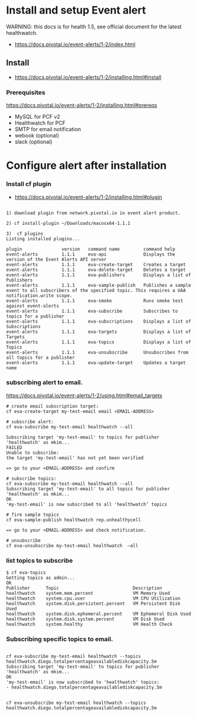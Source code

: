 
# Install and setup Event alert
WARNING: this docs is for health 1.5, see official document for the latest healthwatch.
- https://docs.pivotal.io/event-alerts/1-2/index.html

## Install 
- https://docs.pivotal.io/event-alerts/1-2/installing.html#install

### Prerequisites
https://docs.pivotal.io/event-alerts/1-2/installing.html#prereqs
- MySQL for PCF v2 
- Healthwatch for PCF
- SMTP for email notification
- webook (optional)
- slack (optional)

# Configure alert after installation

### Install cf plugin
- https://docs.pivotal.io/event-alerts/1-2/installing.html#plugin
```

1) download plugin from network.pivotal.io in event alert product.

2) cf install-plugin ~/Downloads/macosx64-1.1.1

3)  cf plugins
Listing installed plugins...

plugin               version   command name         command help
event-alerts         1.1.1     eva-api              Displays the version of the Event Alerts API server
event-alerts         1.1.1     eva-create-target    Creates a target
event-alerts         1.1.1     eva-delete-target    Deletes a target
event-alerts         1.1.1     eva-publishers       Displays a list of Publishers
event-alerts         1.1.1     eva-sample-publish   Publishes a sample event to all subscribers of the specified topic. This requires a UAA notification.write scope.
event-alerts         1.1.1     eva-smoke            Runs smoke test against event-alerts
event-alerts         1.1.1     eva-subscribe        Subscribes to topics for a publisher
event-alerts         1.1.1     eva-subscriptions    Displays a list of Subscriptions
event-alerts         1.1.1     eva-targets          Displays a list of Targets
event-alerts         1.1.1     eva-topics           Displays a list of Topics
event-alerts         1.1.1     eva-unsubscribe      Unsubscribes from all topics for a publisher
event-alerts         1.1.1     eva-update-target    Updates a target name
```

### subscribing alert to email.

https://docs.pivotal.io/event-alerts/1-2/using.html#email_targets

```
# create email subscription target:
cf eva-create-target my-test-email email <EMAIL-ADDRESS>

# subscribe alert:
cf eva-subscribe my-test-email healthwatch --all

Subscribing target 'my-test-email' to topics for publisher 'healthwatch' as mkim...
FAILED
Unable to subscribe:
the target 'my-test-email' has not yet been verified

=> go to your <EMAIL-ADDRESS> and confirm 

# subscribe topics:
cf eva-subscribe my-test-email healthwatch --all
Subscribing target 'my-test-email' to all topics for publisher 'healthwatch' as mkim...
OK
'my-test-email' is now subscribed to all 'healthwatch’ topics

# fire sample topics
cf eva-sample-publish healthwatch rep.unhealthycell

=> go to your <EMAIL-ADDRESS> and check notification.

# unsubscribe 
cf eva-unsubscribe my-test-email healthwatch  —all

```

### list topics to subscribe

```
$ cf eva-topics
Getting topics as admin...
OK
Publisher      Topic                            Description
healthwatch    system.mem.percent               VM Memory Used
healthwatch    system.cpu.user                  VM CPU Utilization
healthwatch    system.disk.persistent.percent   VM Persistent Disk Used
healthwatch    system.disk.ephemeral.percent    VM Ephemeral Disk Used
healthwatch    system.disk.system.percent       VM Disk Used
healthwatch    system.healthy                   VM Health Check
```

### Subscribing specific topics to email.

```

cf eva-subscribe my-test-email healthwatch --topics healthwatch.diego.totalpercentageavailablediskcapacity.5m
Subscribing target 'my-test-email' to topics for publisher 'healthwatch' as mkim...
OK
'my-test-email' is now subscribed to 'healthwatch' topics:
- healthwatch.diego.totalpercentageavailablediskcapacity.5m


cf eva-unsubscribe my-test-email healthwatch --topics healthwatch.diego.totalpercentageavailablediskcapacity.5m



```

